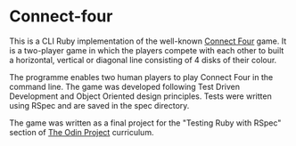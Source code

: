 Connect-four
============

This is a CLI Ruby implementation of the well-known [Connect Four](https://en.wikipedia.org/wiki/Connect_Four) game. It is a two-player game in which the players compete with each other to built a horizontal, vertical or diagonal line consisting of 4 disks of their colour.

The programme enables two human players to play Connect Four in the command line. The game was developed following Test Driven Development and Object Oriented design principles. Tests were written using RSpec and are saved in the spec directory.

The game was written as a final project for the "Testing Ruby with RSpec" section of [The Odin Project](http://www.theodinproject.com) curriculum.